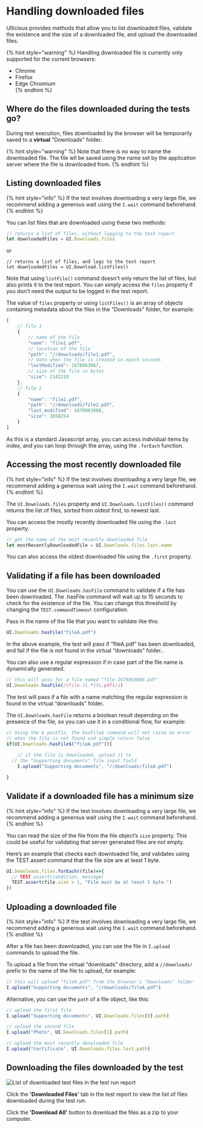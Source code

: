 # Handling downloaded files

UIlicious provides methods that allow you to list downloaded files, validate the existence and the size of a downloaded file, and upload the downloaded files.

{% hint style="warning" %}
Handling downloaded file is currently only supported for the current browsers: <br>
- Chrome <br>
- Firefox <br>
- Edge Chromium <br>
{% endhint %}

## Where do the files downloaded during the tests go?

During test execution, files downloaded by the browser will be temporarily saved to a **virtual** "Downloads" folder.

{% hint style="warning" %}
Note that there is no way to name the downloaded file. The file wll be saved using the name set by the application server where the file is downloaded from.
{% endhint %}

## Listing downloaded files

{% hint style="info" %}
If the test involves downloading a very large file, we recommend adding a generous wait using the `I.wait` command beforehand.
{% endhint %}

You can list files that are downloaded using these two methods:

```javascript
// returns a list of files, without logging to the test report
let downloadedFiles = UI.Downloads.files 
```

or

```javascriptup
// returns a list of files, and logs to the test report
let downloadedFiles = UI.Download.listFiles() 
```

Note that using `listFile()` command doesn't only return the list of files, but also prints it to the test report. You can simply access the `files` property if you don't need the output to be logged in the test report.

The value of `files` property or using `listFiles()` is an array of objects containing metadata about the files in the "Downloads" folder, for example:
```javascript
[ 
	// file 1
	{ 
		// name of the file
		"name": "file1.pdf", 
		// location of the file
		"path": "//downloads/file1.pdf",
		// date when the file is created in epoch seconds
		"lastModified": 1678863067, 
		// size of the file in bytes
		"size": 2142210 
	}, 
	// file 2
	{ 
		"name": "file2.pdf", 
		"path": "//downloads/file2.pdf", 
		"last_modified": 1678863088, 
		"size": 3058254 
	} 
]
``` 

As this is a standard Javascript array, you can access individual items by index, and you can loop through the array, using the `.forEach` function.

## Accessing the most recently downloaded file

{% hint style="info" %}
If the test involves downloading a very large file, we recommend adding a generous wait using the `I.wait` command beforehand.
{% endhint %}

The `UI.Downloads.files` property and `UI.Downloads.listFiles()` command returns the list of files, sorted from oldest first, to newest last.

You can access the mostly recently downloaded file using the `.last` property.

```javascript
// get the name of the most recently downloaded file
let mostRecentlyDownloadedFile = UI.Downloads.files.last.name
```

You can also access the oldest downloaded file using the `.first` property.

## Validating if a file has been downloaded

You can use the `UI.Downloads.hasFile` command to validate if a file has been downloaded. The .hasFile command will wait up to 15 seconds to check for the existence of the file. You can change this threshold by changing the `TEST.commandTimeout` configuration. 

Pass in the name of the file that you want to validate like this:

```javascript
UI.Downloads.hasFile("fileA.pdf")
```

In the above example, the test will pass if “fileA.pdf” has been downloaded, and fail if the file is not found in the virtual “downloads” folder..

You can also use a regular expression if in case part of the file name is dynamically generated.

```javascript
// this will pass for a file named "file-1678863088.pdf"
UI.Downloads.hasFile(/(file-)(.*)(\.pdf)/i)
```

The test will pass if a file with a name matching the regular expression is found in the virtual “downloads” folder.

The `UI.Downloads.hasFile`  returns a boolean result depending on the presence of the file, so you can use it in a conditional flow, for example:

```javascript
// Using the $ postfix, the hasFile$ command will not raise an error 
// when the file is not found and simple return false
if(UI.Downloads.hasFile$("fileA.pdf")){
	
	// if the file is downloaded, upload it to 
  // the "Supporting documents" file input field
	I.upload("Supporting documents", "//downloads/fileA.pdf") 

}
```

## Validate if a downloaded file has a minimum size

{% hint style="info" %}
If the test involves downloading a very large file, we recommend adding a generous wait using the `I.wait` command beforehand.
{% endhint %}

You can read the size of the file from the file object’s `size` property. This could be useful for validating that server generated files are not empty. 

Here’s an example that checks each downloaded file, and validates using the TEST.assert command that the file size are at least 1 byte.

```javascript
UI.Downloads.files.forEach((file)=>{
  // TEST.assert(condition, message)
  TEST.assert(file.size > 1, "File must be at least 1 byte.")
}) 
```

## Uploading a downloaded file

{% hint style="info" %}
If the test involves downloading a very large file, we recommend adding a generous wait using the `I.wait` command beforehand.
{% endhint %}

After a file has been downloaded, you can use the file in `I.upload` commands to upload the file. 

To upload a file from the virtual “downloads” directory, add a `//downloads/` prefix to the name of the file to upload, for example:

```jsx
// this will upload "fileA.pdf" from the browser's "Downloads" folder
I.upload("Supporting documents", "//downloads/fileA.pdf")
```

Alternative, you can use the `path` of a file object, like this:

```jsx
// upload the first file
I.upload("Supporting documents", UI.Downloads.files[0].path)

// upload the second file
I.upload("Photo", UI.Downloads.files[1].path)

// upload the most recently donwloaded file
I.upload("Certificate", UI.Downloads.files.last.path)
```

## Downloading the files downloaded by the test

![List of downloaded test files in the test run report](/static/img/uilicious-studio-editor-downloaded-files-tab.png)

Click the **'Downloaded Files'** tab in the test report to view the list of files downloaded during the test run.

Click the **'Download All'** button to download the files as a zip to your computer.

